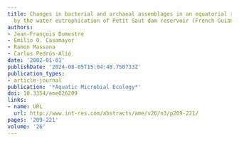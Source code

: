 ```yaml
---
title: Changes in bacterial and archaeal assemblages in an equatorial river induced
  by the water eutrophication of Petit Saut dam reservoir (French Guiana)
authors:
- Jean-François Dumestre
- Emilio O. Casamayor
- Ramon Massana
- Carlos Pedrós-Alió
date: '2002-01-01'
publishDate: '2024-08-05T15:04:48.750733Z'
publication_types:
- article-journal
publication: '*Aquatic Microbial Ecology*'
doi: 10.3354/ame026209
links:
- name: URL
  url: http://www.int-res.com/abstracts/ame/v26/n3/p209-221/
pages: '209-221'
volume: '26'
---
```

